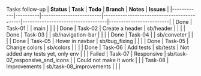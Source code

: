 Tasks follow-up
| **Status** | **Task** | **Todo**                | **Branch**                                 | **Notes**                         | **Issues**              |
|------------|----------|-------------------------|--------------------------------------------|-----------------------------------|-------------------------|
| Done       | Task-01  |                         | main                                       |                                   |                         |
| Done       | Task-02  | Create a header         | sb/header                                  |                                   |                         |
| Done       | Task-03  |                         | sb/navigation-bar                          |                                   |                         |
| Done       | Task-04  |                         | sb/conveter                                |                                   |                         |
| Done       | Task-05  | Hover in navbar         | sb/bug_fixing                               |                                   |                         |
| Done       | Task-05  | Change colors           | sb/colors                                  |                                   |                         |
| Done       | Task-06  | Add tests               | sb/tests                                   | Not added any tests yet, only env |                         |
| Failed     | Task-07  | Responsive              | sb/task-07_responsive_and_icons            |                                   | Could not make it work  |
|            | Task-08  | Improvements            | sb/task-08_improvements                    |                                   |                         |
